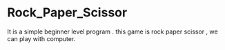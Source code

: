 # Rock_Paper_Scissor
It is a simple beginner level program . this game is rock paper scissor , we can play with computer.
